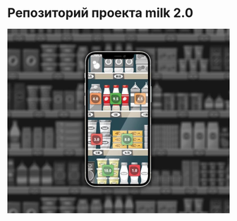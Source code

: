 # Репозиторий проекта milk 2.0
![alt text](https://github.com/deep0ne/milk2.0/blob/main/models/milk.jpg?raw=true)
